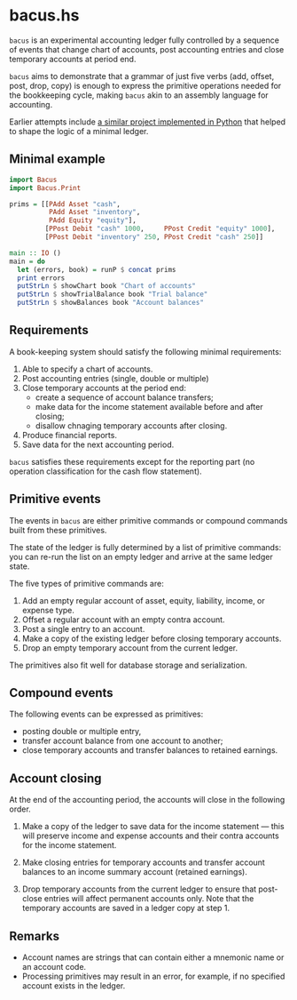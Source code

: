 # bacus.hs

`bacus` is an experimental accounting ledger fully controlled by a sequence of events
that change chart of accounts, post accounting entries and close temporary accounts
at period end.

`bacus` aims to demonstrate that a grammar of just five verbs (add, offset, post, drop, copy)
is enough to express the primitive operations needed for the bookkeeping cycle,
making `bacus` akin to an assembly language for accounting.

Earlier attempts include
[a similar project implemented in Python](https://github.com/epogrebnyak/abacus-minimal)
that helped to shape the logic of a minimal ledger.

## Minimal example

```haskell
import Bacus
import Bacus.Print

prims = [[PAdd Asset "cash",
          PAdd Asset "inventory",
          PAdd Equity "equity"],
         [PPost Debit "cash" 1000,     PPost Credit "equity" 1000],
         [PPost Debit "inventory" 250, PPost Credit "cash" 250]]

main :: IO ()
main = do
  let (errors, book) = runP $ concat prims
  print errors
  putStrLn $ showChart book "Chart of accounts"
  putStrLn $ showTrialBalance book "Trial balance"
  putStrLn $ showBalances book "Account balances"
```

## Requirements

A book-keeping system should satisfy the following minimal requirements:

1. Able to specify a chart of accounts.
2. Post accounting entries (single, double or multiple)
3. Close temporary accounts at the period end:
   - create a sequence of account balance transfers;
   - make data for the income statement available before and after closing;
   - disallow chnaging temporary accounts after closing.
4. Produce financial reports.
5. Save data for the next accounting period.

`bacus` satisfies these requirements except for the reporting part 
(no operation classification for the cash flow statement).

## Primitive events

The events in `bacus` are either primitive commands or compound commands
built from these primitives.

The state of the ledger is fully determined by a list of primitive commands:
you can re-run the list on an empty ledger and arrive at the same ledger state.

The five types of primitive commands are:

1. Add an empty regular account of asset, equity, liability, income, or expense type.
2. Offset a regular account with an empty contra account.
3. Post a single entry to an account.
4. Make a copy of the existing ledger before closing temporary accounts.
5. Drop an empty temporary account from the current ledger.

The primitives also fit well for database storage and serialization.

## Compound events

The following events can be expressed as primitives:

- posting double or multiple entry,
- transfer account balance from one account to another;
- close temporary accounts and transfer balances to retained earnings.

## Account closing

At the end of the accounting period, the accounts will close in the following order.

1. Make a copy of the ledger to save data for the income statement — this will preserve income and expense accounts and their contra accounts for the income statement.

2. Make closing entries for temporary accounts and transfer account balances to an income summary account (retained earnings).

3. Drop temporary accounts from the current ledger to ensure that post-close entries will affect permanent accounts only. Note that the temporary accounts are saved in a ledger copy at step 1.

## Remarks

- Account names are strings that can contain either a mnemonic name or an account code.
- Processing primitives may result in an error, for example, if no specified account exists in the ledger.
